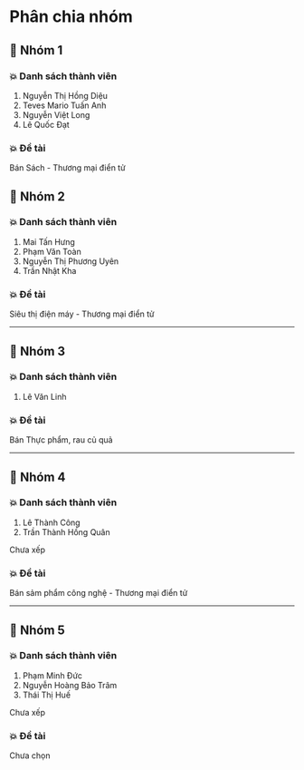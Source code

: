 # Phân chia nhóm

## 💛 Nhóm 1

### 💥 Danh sách thành viên

1. Nguyễn Thị Hồng Diệu
1. Teves Mario Tuấn Anh
1. Nguyễn Việt Long
1. Lê Quốc Đạt

### 💥 Đề tài

Bán Sách - Thương mại điển tử

## 💛 Nhóm 2

### 💥 Danh sách thành viên

1. Mai Tấn Hưng
1. Phạm Văn Toàn
1. Nguyễn Thị Phương Uyên
1. Trần Nhật Kha

### 💥 Đề tài

Siêu thị điện máy - Thương mại điển tử

---

## 💛 Nhóm 3

### 💥 Danh sách thành viên

1. Lê Văn Linh

### 💥 Đề tài

Bán Thực phẩm, rau củ quả

---

## 💛 Nhóm 4

### 💥 Danh sách thành viên

1. Lê Thành Công
1. Trần Thành Hồng Quân

Chưa xếp

### 💥 Đề tài

Bán sảm phẩm công nghệ - Thương mại điển tử

---

## 💛 Nhóm 5

### 💥 Danh sách thành viên

1. Phạm Minh Đức
1. Nguyễn Hoàng Bảo Trâm
1. Thái Thị Huế

Chưa xếp

### 💥 Đề tài

Chưa chọn
